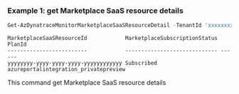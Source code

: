 ### Example 1: get Marketplace SaaS resource details
```powershell
Get-AzDynatraceMonitorMarketplaceSaaSResourceDetail -TenantId 'xxxxxxxx-xxxx-xxxx-xxxx-xxxxxxxxxxxx'
```

```output
MarketplaceSaaSResourceId            MarketplaceSubscriptionStatus PlanId
-------------------------            ----------------------------- ------
yyyyyyyy-yyyy-yyyy-yyyy-yyyyyyyyyyyy Subscribed                    azureportalintegration_privatepreview
```

This command get Marketplace SaaS resource details
